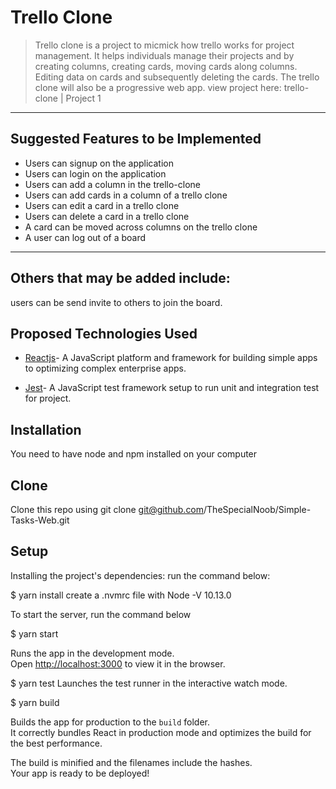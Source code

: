 # Trello Clone

> Trello clone is a project to micmick how trello works for project management. It helps individuals manage their projects and by creating columns, creating cards, moving cards along columns. Editing data on cards and subsequently deleting the cards. The trello clone will also be a progressive web app.
> view project here:
> trello-clone | Project 1

---

## Suggested Features to be Implemented

- Users can signup on the application
- Users can login on the application
- Users can add a column in the trello-clone
- Users can add cards in a column of a trello clone
- Users can edit a card in a trello clone
- Users can delete a card in a trello clone
- A card can be moved across columns on the trello clone
- A user can log out of a board

---

## Others that may be added include:

users can be send invite to others to join the board.

## Proposed Technologies Used

- [Reactjs](https://reactjs.org/)- A JavaScript platform and framework for building simple apps to optimizing complex enterprise apps.

- [Jest](https://jestjs.io/)- A JavaScript test framework setup to run unit and integration test for project.

## Installation

You need to have node and npm installed on your computer

## Clone

Clone this repo using git clone git@github.com/TheSpecialNoob/Simple-Tasks-Web.git

## Setup

Installing the project's dependencies:
run the command below:

\$ yarn install
create a .nvmrc file with Node -V 10.13.0

To start the server, run the command below

\$ yarn start

Runs the app in the development mode.<br />
Open [http://localhost:3000](http://localhost:3000) to view it in the browser.

\$ yarn test
Launches the test runner in the interactive watch mode.<br />

\$ yarn build

Builds the app for production to the `build` folder.<br />
It correctly bundles React in production mode and optimizes the build for the best performance.

The build is minified and the filenames include the hashes.<br />
Your app is ready to be deployed!
